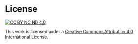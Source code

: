
# License

[![CC BY NC ND 4.0][cc-by-nc-nd-image]][cc-by-nc-nd]

This work is licensed under a [Creative Commons Attribution 4.0 International License][cc-by-nc-nd].

[cc-by-nc-nd]: http://creativecommons.org/licenses/by-nc-nd/4.0/
[cc-by-nc-nd-image]: https://i.creativecommons.org/l/by-nc-nd/4.0/88x31.png

